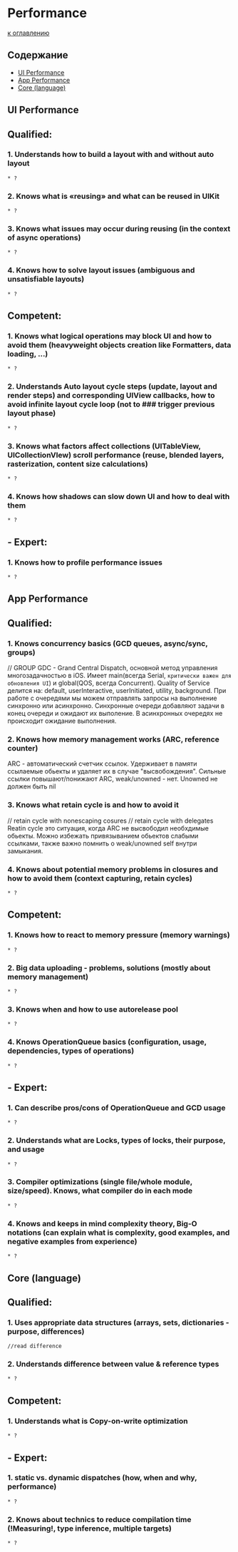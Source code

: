 # Performance

[к оглавлению](./README.md)

## Содержание

- [UI Performance](./Performance.md#ui-performance)
- [App Performance](./Performance.md#app-performance)
- [Core (language)](./Performance.md#core-language)

## <a id="ui-performance)"></a> UI Performance

## Qualified:
### 1. Understands how to build a layout with and without auto layout
    * ?
### 2. Knows what is «reusing» and what can be reused in UIKit
    * ?
### 3. Knows what issues may occur during reusing (in the context of async operations)
    * ?
### 4. Knows how to solve layout issues (ambiguous and unsatisfiable layouts)
    * ?

## Competent:
### 1. Knows what logical operations may block UI and how to avoid them (heavyweight objects creation like Formatters, data loading, …)
    * ?
### 2. Understands Auto layout cycle steps (update, layout and render steps) and corresponding UIView callbacks, how to avoid infinite layout cycle loop (not to ### trigger previous layout phase)
    * ?
### 3. Knows what factors affect collections (UITableView, UICollectionVIew) scroll performance (reuse, blended layers, rasterization, content size calculations)
    * ?
### 4. Knows how shadows can slow down UI and how to deal with them
    * ?

## - Expert:
### 1. Knows how to profile performance issues
    * ?

## <a id="app-performance)"></a> App Performance

## Qualified:
### 1. Knows concurrency basics (GCD queues, async/sync, groups)
// GROUP
GDC - Grand Central Dispatch, основной метод управления многозадачностью в iOS. 
Имеет main(всегда Serial, `критически важен для обновления UI`) и global(QOS, всегда Concurrent).
Quality of Service делится на: default, userInteractive, userInitiated, utility, background.
При работе с очередями мы можем отправлять запросы на выполнение синхронно или асинхронно. Синхронные очереди добавляют задачи в конец очереди и ожидают их выполение. В асинхронных очередях не происходит ожидание выполнения.
### 2. Knows how memory management works (ARC, reference counter)
ARC - автоматический счетчик ссылок. Удерживает в памяти ссылаемые обьекты и удаляет их в случае "высвобождения". Сильные ссылки повышают/понижают ARC, weak/unowned - нет. Unowned не должен быть nil
### 3. Knows what retain cycle is and how to avoid it
// retain cycle with nonescaping cosures
// retain cycle with delegates
Reatin cycle это ситуация, когда ARC не высвободил необхдимые обьекты. Можно избежать привязыванием обьектов слабыми ссылками, также важно помнить о weak/unowned self внутри замыкания.
### 4. Knows about potential memory problems in closures and how to avoid them (context capturing, retain cycles)
    * ?

## Competent:
### 1. Knows how to react to memory pressure (memory warnings)
    * ?
### 2. Big data uploading - problems, solutions (mostly about memory management)
    * ? 
### 3. Knows when and how to use autorelease pool
    * ?
### 4. Knows OperationQueue basics (configuration, usage, dependencies, types of operations)
    * ?

## - Expert:
### 1. Can describe pros/cons of OperationQueue and GCD usage
    * ?
### 2. Understands what are Locks, types of locks, their purpose, and usage
    * ?
### 3. Compiler optimizations (single file/whole module, size/speed). Knows, what compiler do in each mode
    * ?
### 4. Knows and keeps in mind complexity theory, Big-O notations (can explain what is complexity, good examples, and negative examples from experience)
    * ?

## <a id="core-language"></a> Core (language)

## Qualified:
### 1. Uses appropriate data structures (arrays, sets, dictionaries - purpose, differences)
    //read difference
### 2. Understands difference between value & reference types
    * ?

## Competent:
### 1. Understands what is Copy-on-write optimization
    * ?
    
## - Expert:
### 1. static vs. dynamic dispatches (how, when and why, performance)
    * ?
### 2. Knows about technics to reduce compilation time (!Measuring!, type inference, multiple targets)
    * ?
